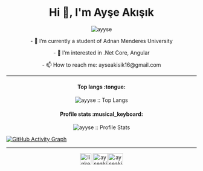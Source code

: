 <h1 align="center">Hi 👋, I'm Ayşe Akışık</h1>

<p align="center"><img src="https://komarev.com/ghpvc/?username=ayyse" alt="ayyse" /> </p>

<p align="center"> - 🔭 I’m currently a student of Adnan Menderes University</p>
<p align="center"> - 👀 I’m interested in .Net Core, Angular</p>
<p align="center"> - 📫 How to reach me: ayseakisik16@gmail.com</p>

----
<h4 align="center">Top langs :tongue:</h4>

<p align="center"><img src="https://github-readme-stats.vercel.app/api/top-langs/?username=ayyse&theme=tokyonight&&hide=css,scss,less,ruby,powershell,c,html&layout=compact" alt="ayyse :: Top Langs" /></p>

<h4 align="center">Profile stats :musical_keyboard:</h4>

<p align="center"><img src="https://github-readme-stats.vercel.app/api?username=ayyse&show_icons=true&theme=synthwave" alt="ayyse :: Profile Stats" /></p>

[![GitHub Activity Graph](https://activity-graph.herokuapp.com/graph?username=ayyse&theme=tokyonight)](https://git.io/praveenscience)

----

<p align="center">
<a href="https://www.linkedin.com/in/ay%C5%9Fe-ak%C4%B1%C5%9F%C4%B1k-3a4151199/" target="blank"><img align="center" src="https://cdn.jsdelivr.net/npm/simple-icons@3.0.1/icons/linkedin.svg" alt="linkedin-profile" height="30" width="30" /></a> <a href="https://www.hackerrank.com/ayseakisik16" target="blank"><img align="center" src="https://cdn.jsdelivr.net/npm/simple-icons@3.0.1/icons/hackerrank.svg" alt="ayseakisik16" height="30" width="40" /></a><a href="https://stackoverflow.com/users/14502774/ay%c5%9fe-ak%c4%b1%c5%9f%c4%b1k" target="blank"><img align="center" src="https://cdn.jsdelivr.net/npm/simple-icons@3.0.1/icons/stackoverflow.svg" alt="ayseakisik16" height="30" width="40" /></a>
</p>
